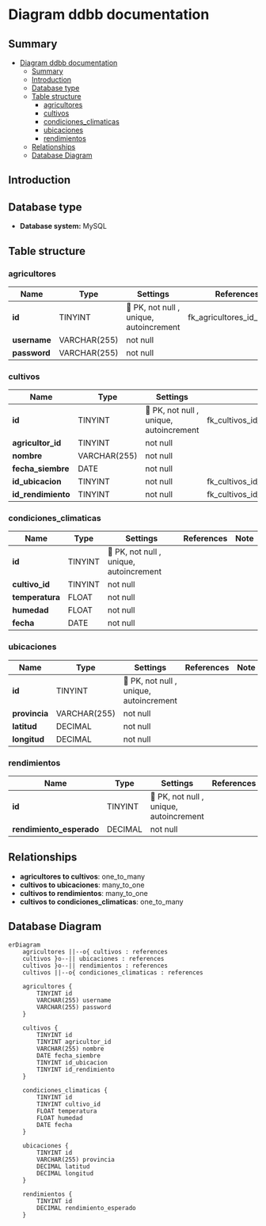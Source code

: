 # Diagram ddbb documentation
## Summary

- [Diagram ddbb documentation](#diagram-ddbb-documentation)
  - [Summary](#summary)
  - [Introduction](#introduction)
  - [Database type](#database-type)
  - [Table structure](#table-structure)
    - [agricultores](#agricultores)
    - [cultivos](#cultivos)
    - [condiciones\_climaticas](#condiciones_climaticas)
    - [ubicaciones](#ubicaciones)
    - [rendimientos](#rendimientos)
  - [Relationships](#relationships)
  - [Database Diagram](#database-diagram)

## Introduction

## Database type

- **Database system:** MySQL
## Table structure

### agricultores

| Name        | Type          | Settings                      | References                    | Note                           |
|-------------|---------------|-------------------------------|-------------------------------|--------------------------------|
| **id** | TINYINT | 🔑 PK, not null , unique, autoincrement | fk_agricultores_id_cultivos | |
| **username** | VARCHAR(255) | not null  |  | |
| **password** | VARCHAR(255) | not null  |  | | 


### cultivos

| Name        | Type          | Settings                      | References                    | Note                           |
|-------------|---------------|-------------------------------|-------------------------------|--------------------------------|
| **id** | TINYINT | 🔑 PK, not null , unique, autoincrement | fk_cultivos_id_condiciones_climaticas | |
| **agricultor_id** | TINYINT | not null  |  | |
| **nombre** | VARCHAR(255) | not null  |  | |
| **fecha_siembre** | DATE | not null  |  | |
| **id_ubicacion** | TINYINT | not null  | fk_cultivos_id_ubicacion_ubicaciones | |
| **id_rendimiento** | TINYINT | not null  | fk_cultivos_id_rendimiento_rendimientos | | 


### condiciones_climaticas

| Name        | Type          | Settings                      | References                    | Note                           |
|-------------|---------------|-------------------------------|-------------------------------|--------------------------------|
| **id** | TINYINT | 🔑 PK, not null , unique, autoincrement |  | |
| **cultivo_id** | TINYINT | not null  |  | |
| **temperatura** | FLOAT | not null  |  | |
| **humedad** | FLOAT | not null  |  | |
| **fecha** | DATE | not null  |  | | 


### ubicaciones

| Name        | Type          | Settings                      | References                    | Note                           |
|-------------|---------------|-------------------------------|-------------------------------|--------------------------------|
| **id** | TINYINT | 🔑 PK, not null , unique, autoincrement |  | |
| **provincia** | VARCHAR(255) | not null  |  | |
| **latitud** | DECIMAL | not null  |  | |
| **longitud** | DECIMAL | not null  |  | | 


### rendimientos

| Name        | Type          | Settings                      | References                    | Note                           |
|-------------|---------------|-------------------------------|-------------------------------|--------------------------------|
| **id** | TINYINT | 🔑 PK, not null , unique, autoincrement |  | |
| **rendimiento_esperado** | DECIMAL | not null  |  | | 


## Relationships

- **agricultores to cultivos**: one_to_many
- **cultivos to ubicaciones**: many_to_one
- **cultivos to rendimientos**: many_to_one
- **cultivos to condiciones_climaticas**: one_to_many

## Database Diagram

```mermaid
erDiagram
	agricultores ||--o{ cultivos : references
	cultivos }o--|| ubicaciones : references
	cultivos }o--|| rendimientos : references
	cultivos ||--o{ condiciones_climaticas : references

	agricultores {
		TINYINT id
		VARCHAR(255) username
		VARCHAR(255) password
	}

	cultivos {
		TINYINT id
		TINYINT agricultor_id
		VARCHAR(255) nombre
		DATE fecha_siembre
		TINYINT id_ubicacion
		TINYINT id_rendimiento
	}

	condiciones_climaticas {
		TINYINT id
		TINYINT cultivo_id
		FLOAT temperatura
		FLOAT humedad
		DATE fecha
	}

	ubicaciones {
		TINYINT id
		VARCHAR(255) provincia
		DECIMAL latitud
		DECIMAL longitud
	}

	rendimientos {
		TINYINT id
		DECIMAL rendimiento_esperado
	}
```
